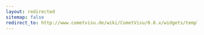 ```yaml
---
layout: redirected
sitemap: false
redirect_to: http://www.cometvisu.de/wiki/CometVisu/0.8.x/widgets/template
---
```


